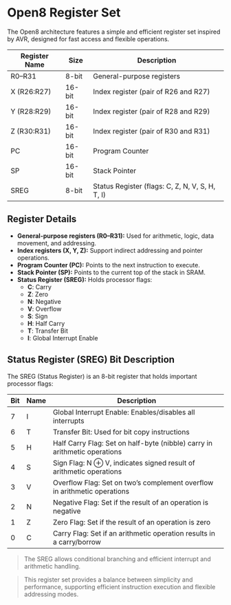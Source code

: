 # Open8 Register Set

The Open8 architecture features a simple and efficient register set inspired by AVR, designed for fast access and flexible operations.

| Register Name | Size  | Description                                 |
|---------------|-------|---------------------------------------------|
| R0–R31        | 8-bit | General-purpose registers                   |
| X (R26:R27)   | 16-bit| Index register (pair of R26 and R27)        |
| Y (R28:R29)   | 16-bit| Index register (pair of R28 and R29)        |
| Z (R30:R31)   | 16-bit| Index register (pair of R30 and R31)        |
| PC            | 16-bit| Program Counter                             |
| SP            | 16-bit| Stack Pointer                               |
| SREG          | 8-bit | Status Register (flags: C, Z, N, V, S, H, T, I) |

## Register Details

- **General-purpose registers (R0–R31):** Used for arithmetic, logic, data movement, and addressing.
- **Index registers (X, Y, Z):** Support indirect addressing and pointer operations.
- **Program Counter (PC):** Points to the next instruction to execute.
- **Stack Pointer (SP):** Points to the current top of the stack in SRAM.
- **Status Register (SREG):** Holds processor flags:
  - **C**: Carry
  - **Z**: Zero
  - **N**: Negative
  - **V**: Overflow
  - **S**: Sign
  - **H**: Half Carry
  - **T**: Transfer Bit
  - **I**: Global Interrupt Enable

## Status Register (SREG) Bit Description

The SREG (Status Register) is an 8-bit register that holds important processor flags:

| Bit | Name | Description                                                                 |
|-----|------|-----------------------------------------------------------------------------|
| 7   | I    | Global Interrupt Enable: Enables/disables all interrupts                    |
| 6   | T    | Transfer Bit: Used for bit copy instructions                                |
| 5   | H    | Half Carry Flag: Set on half-byte (nibble) carry in arithmetic operations   |
| 4   | S    | Sign Flag: N ⊕ V, indicates signed result of arithmetic operations          |
| 3   | V    | Overflow Flag: Set on two’s complement overflow in arithmetic operations    |
| 2   | N    | Negative Flag: Set if the result of an operation is negative                |
| 1   | Z    | Zero Flag: Set if the result of an operation is zero                        |
| 0   | C    | Carry Flag: Set if an arithmetic operation results in a carry/borrow         |

> The SREG allows conditional branching and efficient interrupt and arithmetic handling.

> This register set provides a balance between simplicity and performance, supporting efficient instruction execution and flexible addressing modes.

